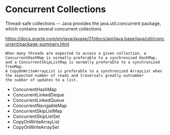 # Concurrent Collections

Thread-safe collections -- Java provides the java.util.concurrent package, which contains several concurrent collections

https://docs.oracle.com/en/java/javase/21/docs/api/java.base/java/util/concurrent/package-summary.html

```
When many threads are expected to access a given collection, a ConcurrentHashMap is normally preferable to a synchronized HashMap, 
and a ConcurrentSkipListMap is normally preferable to a synchronized TreeMap. 
A CopyOnWriteArrayList is preferable to a synchronized ArrayList when the expected number of reads and traversals greatly outnumber 
the number of updates to a list.
```

* ConcurrentHashMap
* ConcurrentLinkedDeque
* ConcurrentLinkedQueue
* ConcurrentNavigableMap
* ConcurrentSkipListMap
* ConcurrentSkipListSet
* CopyOnWriteArrayList
* CopyOnWriteArraySet
